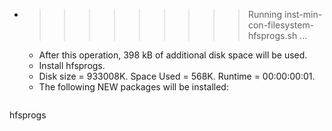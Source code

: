 * >>>>>>>>> Running inst-min-con-filesystem-hfsprogs.sh ...
  * After this operation, 398 kB of additional disk space will be used.
  * Install hfsprogs.
  * Disk size = 933008K. Space Used = 568K. Runtime = 00:00:00:01.
  * The following NEW packages will be installed:
  ```bash
hfsprogs
  ```
